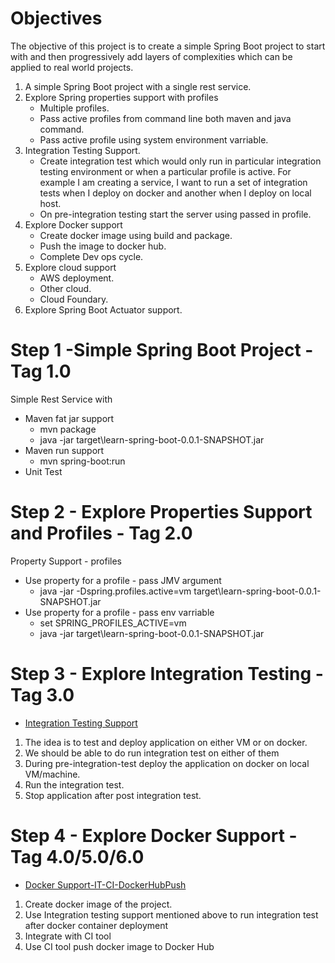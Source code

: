 # Objectives

The objective of this project is to create a simple Spring Boot project to start with and then progressively add layers of complexities which can be applied to real world projects. 

1. A simple Spring Boot project with a single rest service. 
2. Explore Spring properties support with profiles
  	* Multiple profiles. 
 	* Pass active profiles from command line both maven and java command. 
 	* Pass active profile using system environment varriable. 
3. Integration Testing Support. 
	* Create integration test which would only run in particular integration testing environment or when a particular profile is active. For example I am creating a service, I want to run a set of integration tests when I deploy on docker and another when I deploy on local host.
	* On pre-integration testing start the server using passed in profile. 
4. Explore Docker support
	* Create docker image using build and package. 
	* Push the image to docker hub. 
	* Complete Dev ops cycle. 
5. Explore cloud support
	* AWS deployment. 
	* Other cloud.
	* Cloud Foundary.  
6. Explore Spring Boot Actuator support. 

# Step 1 -Simple Spring Boot Project - Tag 1.0
Simple Rest Service with 
* Maven fat jar support 
	* mvn package
	* java -jar target\learn-spring-boot-0.0.1-SNAPSHOT.jar	
* Maven run support
	* mvn spring-boot:run 
* Unit Test

# Step 2 - Explore Properties Support and Profiles - Tag 2.0 
Property Support - profiles
* Use property for a profile - pass JMV argument
	* java -jar -Dspring.profiles.active=vm target\learn-spring-boot-0.0.1-SNAPSHOT.jar	
* Use property for a profile - pass env varriable
	* set SPRING_PROFILES_ACTIVE=vm
	* java -jar target\learn-spring-boot-0.0.1-SNAPSHOT.jar	

# Step 3 - Explore Integration Testing - Tag 3.0 

- [Integration Testing Support](README/integration-testing-support)

1. The idea is to test and deploy application on either VM or on docker. 
2. We should be able to do run integration test on either of them
3. During pre-integration-test deploy the application on docker on local VM/machine.
4. Run the integration test. 
5. Stop application after post integration test. 

# Step 4 - Explore Docker Support - Tag 4.0/5.0/6.0 

- [Docker Support-IT-CI-DockerHubPush](README/docker-support)

1. Create docker image of the project. 
2. Use Integration testing support mentioned above to run integration test after docker container deployment
3. Integrate with CI tool 
4. Use CI tool push docker image to Docker Hub
